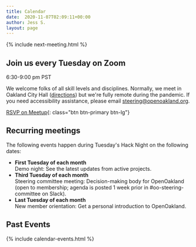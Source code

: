 ```yaml
---
title: Calendar
date:  2020-11-07T02:09:11+00:00
author: Jess S.
layout: page
---
```


{% include next-meeting.html %}

## Join us every Tuesday on Zoom
6:30-9:00 pm PST

We welcome folks of all skill levels and disciplines. Normally, we meet in Oakland City Hall ([directions](https://goo.gl/maps/YTNkpZcb7Sy936w88)) but we're fully remote during the pandemic. If you need accessibility assistance, please email steering@openoakland.org.

[RSVP on Meetup](https://www.meetup.com/OpenOakland/events/){: class="btn btn-primary btn-lg"}

## Recurring meetings
The following events happen during Tuesday's Hack Night on the following dates:

- **First Tuesday of each month**  
Demo night: See the latest updates from active projects.  
- **Third Tuesday of each month**  
Steering committee meeting: Decision-making body for OpenOakland (open to membership; agenda is posted 1 week prior in #oo-steering-committee on Slack).  
- **Last Tuesday of each month**  
New member orientation: Get a personal introduction to OpenOakland.

## Past Events

{% include calendar-events.html %}
